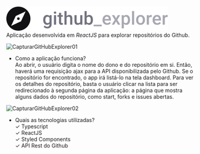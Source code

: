 ![Github Explorer Logo](./src/assets/logo.svg) <br />
Aplicação desenvolvida em _ReactJS_ para explorar repositórios do Github.

![CapturarGitHubExplorer01](https://user-images.githubusercontent.com/60238162/84607663-e76fc780-ae84-11ea-9166-5a75de3f5a3a.PNG)<br />


- Como a aplicação funciona? <br />
Ao abrir, o usuário digita o nome do dono e do repositório em si. Então, haverá uma requisição ajax para a API disponibilizada pelo Github.
Se o repositório for encontrado, o app irá listá-lo na tela dashboard. Para ver os detalhes do repositório, basta o usuário clicar 
na lista para ser redirecionado à segunda página da aplicação: a página que mostra alguns dados do repositório, como start, forks e issues abertas.


![CapturarGitHubExplorer02](https://user-images.githubusercontent.com/60238162/84607677-fb1b2e00-ae84-11ea-8189-f91cb2645110.PNG) <br />

- Quais as tecnologias utilizadas? <br />
✓ Typescript <br />
✓ ReactJS <br />
✓ Styled Components <br /> 
✓ API Rest do Github <br />
